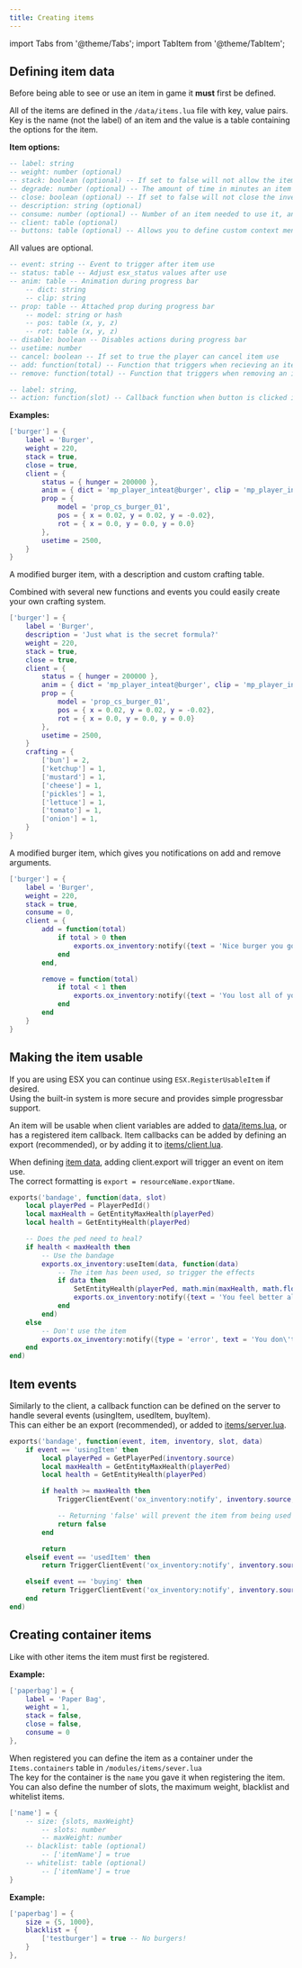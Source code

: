 ```yaml
---
title: Creating items
---
```


import Tabs from '@theme/Tabs';
import TabItem from '@theme/TabItem';

## Defining item data

Before being able to see or use an item in game it **must** first be defined.

All of the items are defined in the `/data/items.lua` file with key, value pairs.  
Key is the name (not the label) of an item and the value is a table containing the
options for the item.

**Item options:**
<Tabs>
<TabItem value='shared' label='Shared'>

```lua
-- label: string
-- weight: number (optional)
-- stack: boolean (optional) -- If set to false will not allow the item to be stacked
-- degrade: number (optional) -- The amount of time in minutes an item will degrade after
-- close: boolean (optional) -- If set to false will not close the inventory on item use
-- description: string (optional)
-- consume: number (optional) -- Number of an item needed to use it, and removed after use (Default: 1)
-- client: table (optional)
-- buttons: table (optional) -- Allows you to define custom context menu functions for the item
```
</TabItem>
<TabItem value='client' label='Client'>

All values are optional.
```lua
-- event: string -- Event to trigger after item use
-- status: table -- Adjust esx_status values after use
-- anim: table -- Animation during progress bar
    -- dict: string
    -- clip: string
-- prop: table -- Attached prop during progress bar
    -- model: string or hash
    -- pos: table (x, y, z)
    -- rot: table (x, y, z)
-- disable: boolean -- Disables actions during progress bar
-- usetime: number
-- cancel: boolean -- If set to true the player can cancel item use
-- add: function(total) -- Function that triggers when recieving an item (Returns total item count as `total`)
-- remove: function(total) -- Function that triggers when removing an item (Returns total item count as `total`)
```
</TabItem>
<TabItem value='buttons' label='Buttons'>

```lua
-- label: string,
-- action: function(slot) -- Callback function when button is clicked in context menu, returns item slot
```
</TabItem>
</Tabs>

**Examples:**
<Tabs>
<TabItem value='burger' label='Burger'>

```lua
['burger'] = {
    label = 'Burger',
    weight = 220,
    stack = true,
    close = true,
    client = {
        status = { hunger = 200000 },
        anim = { dict = 'mp_player_inteat@burger', clip = 'mp_player_int_eat_burger_fp' },
        prop = { 
            model = 'prop_cs_burger_01',
            pos = { x = 0.02, y = 0.02, y = -0.02},
            rot = { x = 0.0, y = 0.0, y = 0.0}
        },
        usetime = 2500,
    }
}
```
</TabItem>
<TabItem value='custom_burger' label='Custom burger'>

A modified burger item, with a description and custom crafting table.


Combined with several new functions and events you could easily create your own crafting system.
```lua
['burger'] = {
    label = 'Burger',
    description = 'Just what is the secret formula?'
    weight = 220,
    stack = true,
    close = true,
    client = {
        status = { hunger = 200000 },
        anim = { dict = 'mp_player_inteat@burger', clip = 'mp_player_int_eat_burger_fp' },
        prop = {
            model = 'prop_cs_burger_01', 
            pos = { x = 0.02, y = 0.02, y = -0.02}, 
            rot = { x = 0.0, y = 0.0, y = 0.0}
        },
        usetime = 2500,
    }
    crafting = {
        ['bun'] = 2,
        ['ketchup'] = 1,
        ['mustard'] = 1,
        ['cheese'] = 1,
        ['pickles'] = 1,
        ['lettuce'] = 1,
        ['tomato'] = 1,
        ['onion'] = 1, 
    }
}
```
</TabItem>
<TabItem value='notify_burger' label='Notify burger'>

A modified burger item, which gives you notifications on add and remove arguments.
```lua
['burger'] = {
    label = 'Burger',
    weight = 220,
    stack = true,
    consume = 0,
    client = {
        add = function(total)
            if total > 0 then
                exports.ox_inventory:notify({text = 'Nice burger you got there!'})
            end
        end,

        remove = function(total)
            if total < 1 then
                exports.ox_inventory:notify({text = 'You lost all of your burgers!'})
            end
        end
    }
}
```
</TabItem>
</Tabs>


## Making the item usable
If you are using ESX you can continue using `ESX.RegisterUsableItem` if desired.  
Using the built-in system is more secure and provides simple progressbar support.  

An item will be usable when client variables are added to [data/items.lua](https://github.com/overextended/ox_inventory/blob/main/data/items.lua), or has a registered item callback. Item callbacks can be added by defining an export (recommended), or by adding it to [items/client.lua](https://github.com/overextended/ox_inventory/blob/main/modules/items/client.lua#L33). 

When defining [item data](https://github.com/overextended/ox_inventory/blob/main/data/items.lua), adding client.export will trigger an event on item use.  
The correct formatting is `export = resourceName.exportName`.

```lua
exports('bandage', function(data, slot)
	local playerPed = PlayerPedId()
	local maxHealth = GetEntityMaxHealth(playerPed)
	local health = GetEntityHealth(playerPed)

	-- Does the ped need to heal?
	if health < maxHealth then
		-- Use the bandage
		exports.ox_inventory:useItem(data, function(data)
			-- The item has been used, so trigger the effects
			if data then
				SetEntityHealth(playerPed, math.min(maxHealth, math.floor(health + maxHealth / 16)))
				exports.ox_inventory:notify({text = 'You feel better already'})
			end
		end)
	else
		-- Don't use the item
		exports.ox_inventory:notify({type = 'error', text = 'You don\'t need a bandage right now'})
	end
end)
```


## Item events
Similarly to the client, a callback function can be defined on the server to handle several events (usingItem, usedItem, buyItem).  
This can either be an export (recommended), or added to [items/server.lua](https://github.com/overextended/ox_inventory/blob/main/modules/items/server.lua#L287).


```lua
exports('bandage', function(event, item, inventory, slot, data)
    if event == 'usingItem' then
		local playerPed = GetPlayerPed(inventory.source)
		local maxHealth = GetEntityMaxHealth(playerPed)
		local health = GetEntityHealth(playerPed)

        if health >= maxHealth then
			TriggerClientEvent('ox_inventory:notify', inventory.source, {type = 'error', text = 'You don\'t need a bandage right now'})

			-- Returning 'false' will prevent the item from being used
            return false
        end

		return
    elseif event == 'usedItem' then
		return TriggerClientEvent('ox_inventory:notify', inventory.source, {text = 'You feel better already'})

    elseif event == 'buying' then
		return TriggerClientEvent('ox_inventory:notify', inventory.source, {type = 'success', text = 'You bought a bandage'})
    end
end)
```

## Creating container items

Like with other items the item must first be registered.  

**Example:**

```lua
['paperbag'] = {
    label = 'Paper Bag',
    weight = 1,
    stack = false,
    close = false,
    consume = 0
},
```
When registered you can define the item as a container under the `Items.containers` table in `/modules/items/sever.lua`  
The key for the container is the `name` you gave it when registering the item.  
You can also define the number of slots, the maximum weight, blacklist and whitelist items.

```lua
['name'] = {
    -- size: {slots, maxWeight}
        -- slots: number
        -- maxWeight: number
    -- blacklist: table (optional)
        -- ['itemName'] = true
    -- whitelist: table (optional)
        -- ['itemName'] = true
}
```

**Example:**

```lua
['paperbag'] = {
    size = {5, 1000},
    blacklist = {
        ['testburger'] = true -- No burgers!
    }
},
```